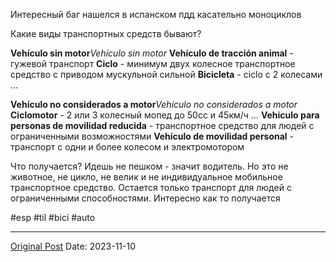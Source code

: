 Интересный баг нашелся в испанском пдд касательно моноциклов

Какие виды транспортных средств бывают?

**Vehículo sin motor***Vehículo sin motor*
**Vehículo de tracción animal** - гужевой транспорт
**Ciclo** - минимум двух колесное транспортное средство с приводом мускульной сильной
**Bicicleta** - ciclo с 2 колесами
…


**Vehículo no considerados a motor***Vehículo no considerados a motor*
**Ciclomotor** - 2 или 3 колесный мопед до 50сс и 45км/ч
…
**Vehiculo para personas de movilidad reducida** - транспортное средство для людей с ограниченными возможностями
**Vehículo de movilidad personal** - транспорт с одни и более колесом и электромотором

Что получается? Идешь не пешком - значит водитель. Но это не животное, не цикло, не велик и не индивидуальное мобильное транспортное средство. Остается только транспорт для людей с ограниченными способностями. Интересно как то получается 

#esp #til #bici #auto

---
[Original Post](https://t.me/lev2tarragona/1700)
Date: 2023-11-10
